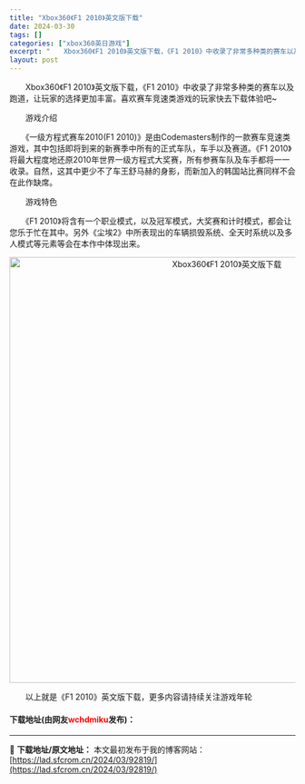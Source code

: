 ```yaml
---
title: "Xbox360《F1 2010》英文版下载"
date: 2024-03-30
tags: []
categories: ["xbox360英日游戏"]
excerpt: "　　Xbox360《F1 2010》英文版下载，《F1 2010》中收录了非常多种类的赛车以及跑道，让玩家的选择更加丰富。喜欢赛车竞速类游戏的玩家快去下载体验吧~ 　　游戏介绍 　　《一级方程式赛车2010(F1 2010)》是由Codemasters制作的一款赛车竞速类游戏，其中包括即将到来的新赛&hellip;"
layout: post
---
```


 <p>　　Xbox360《F1 2010》英文版下载，《F1 2010》中收录了非常多种类的赛车以及跑道，让玩家的选择更加丰富。喜欢赛车竞速类游戏的玩家快去下载体验吧~</p> <p>　　游戏介绍</p> <p>　　《一级方程式赛车2010(F1 2010)》是由Codemasters制作的一款赛车竞速类游戏，其中包括即将到来的新赛季中所有的正式车队，车手以及赛道。《F1 2010》将最大程度地还原2010年世界一级方程式大奖赛，所有参赛车队及车手都将一一收录。自然，这其中更少不了车王舒马赫的身影，而新加入的韩国站比赛同样不会在此作缺席。</p> <p>　　游戏特色</p> <p>　　《F1 2010》将含有一个职业模式，以及冠军模式，大奖赛和计时模式，都会让您乐于忙在其中。另外《尘埃2》中所表现出的车辆损毁系统、全天时系统以及多人模式等元素等会在本作中体现出来。</p> <p align="center"><img align="" border="0" src="https://lad.sfcrom.cn/wp-content/uploads/2024/03/20240330_6607d4004ee61.jpg" width="750" alt="Xbox360《F1 2010》英文版下载" /></p> <p>　　以上就是《F1 2010》英文版下载，更多内容请持续关注游戏年轮</p> <p><h4>下载地址(由网友<font color="red">wchdmiku</font>发布)：</h4></p> 

---
📖 **下载地址/原文地址：** 本文最初发布于我的博客网站：[https://lad.sfcrom.cn/2024/03/92819/](https://lad.sfcrom.cn/2024/03/92819/)
